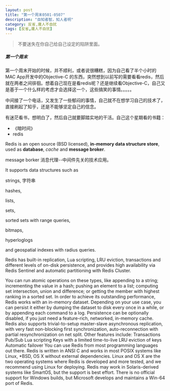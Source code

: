 ```yaml
---
layout: post
title: "第一个周末0501-0507"
description: "自知者智，知人者明"
category: 反省,庸人不自扰
tags: [反省,庸人不自扰]
---
```


 > 不要迷失在你自己给自己设定的陷阱里面。  

##### 第一个周末

第一个周末开始的时候，并不顺利，或者说很糟糕，因为自己看了半个小时的MAC App开发中的Objective-C 的东西，突然想到以前写的需要看看redis，然后就在两者之间徘徊。想着自己现在是看redis呢？还是继续看Objective-C，自己又是基于一个什么样的考虑才会选择这一个，这些搞笑的事情。。。。。

中间接了一个电话，又发生了一些郁闷的事情，自己就不在想学习自己的技术了，直接刷起了知乎，还是不能够坚定自己的信念。  

有迷茫看书，想明白了，然后自己就要脚踏实地的干活。自己这个星期看的书籍：
+ 《暗时间》
+ redis

Redis is an open source (BSD licensed), **in-memory data structure store**, used as **database**, *cache* and **message broker**.

message borker 消息代理--中间件先关的技术应用。

  It supports data structures such as

  strings, 字符串


  hashes,

  lists,

  sets,

  sorted sets with range queries,

  bitmaps,

  hyperloglogs

  and geospatial indexes with radius queries.

  Redis has built-in replication, Lua scripting, LRU eviction, transactions and different levels of on-disk persistence, and provides high availability via Redis Sentinel and automatic partitioning with Redis Cluster.    


You can run atomic operations on these types, like appending to a string; incrementing the value in a hash; pushing an element to a list; computing set intersection, union and difference; or getting the member with highest ranking in a sorted set.
In order to achieve its outstanding performance, Redis works with an in-memory dataset. Depending on your use case, you can persist it either by dumping the dataset to disk every once in a while, or by appending each command to a log. Persistence can be optionally disabled, if you just need a feature-rich, networked, in-memory cache.
Redis also supports trivial-to-setup master-slave asynchronous replication, with very fast non-blocking first synchronization, auto-reconnection with partial resynchronization on net split.
Other features include:
Transactions
Pub/Sub
Lua scripting
Keys with a limited time-to-live
LRU eviction of keys
Automatic failover
You can use Redis from most programming languages out there.
Redis is written in ANSI C and works in most POSIX systems like Linux, *BSD, OS X without external dependencies. Linux and OS X are the two operating systems where Redis is developed and more tested, and we recommend using Linux for deploying. Redis may work in Solaris-derived systems like SmartOS, but the support is best effort. There is no official support for Windows builds, but Microsoft develops and maintains a Win-64 port of Redis.
